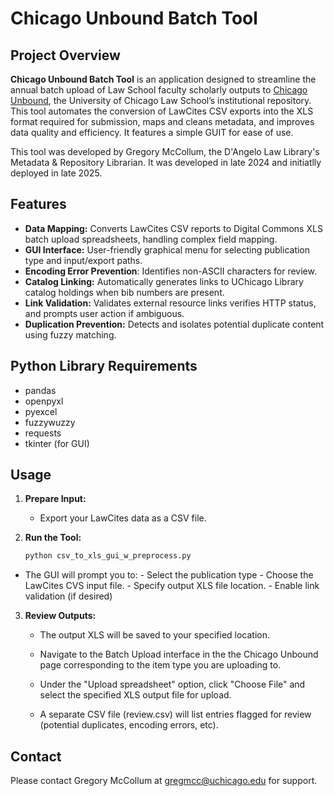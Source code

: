 # Chicago Unbound Batch Tool

## Project Overview

**Chicago Unbound Batch Tool** is an application designed to streamline the annual batch upload of Law School faculty scholarly outputs to [Chicago Unbound](https://chicagounbound.uchicago.edu/), the University of Chicago Law School’s institutional repository. This tool automates the conversion of LawCites CSV exports into the XLS format required for submission, maps and cleans metadata, and improves data quality and efficiency. It features a simple GUIT for ease of use.

This tool was developed by Gregory McCollum, the D'Angelo Law Library's Metadata & Repository Librarian. It was developed in late 2024 and initiatlly deployed in late 2025.


## Features

- **Data Mapping:** Converts LawCites CSV reports to Digital Commons XLS batch upload spreadsheets, handling complex field mapping.
- **GUI Interface:** User-friendly graphical menu for selecting publication type and input/export paths.
- **Encoding Error Prevention**: Identifies non-ASCII characters for review.
- **Catalog Linking:** Automatically generates links to UChicago Library catalog holdings when bib numbers are present.
- **Link Validation:** Validates external resource links verifies HTTP status, and prompts user action if ambiguous.
- **Duplication Prevention:** Detects and isolates potential duplicate content using fuzzy matching.

## Python Library Requirements

  - pandas
  - openpyxl
  - pyexcel
  - fuzzywuzzy
  - requests
  - tkinter (for GUI)

## Usage

1. **Prepare Input:**
   - Export your LawCites data as a CSV file.

2. **Run the Tool:**
   ```bash
   python csv_to_xls_gui_w_preprocess.py

  - The GUI will prompt you to:
        - Select the publication type
        - Choose the LawCites CVS input file.
        - Specify output XLS file location.
        - Enable link validation (if desired)

3. **Review Outputs:**
    - The output XLS will be saved to your specified location.
    - Navigate to the Batch Upload interface in the the Chicago Unbound page corresponding to the item type you are uploading to.
    - Under the "Upload spreadsheet" option, click "Choose File" and select the specified XLS output file for upload.

    - A separate CSV file (review.csv) will list entries flagged for review (potential duplicates, encoding errors, etc).

## Contact

Please contact Gregory McCollum at gregmcc@uchicago.edu for support.


